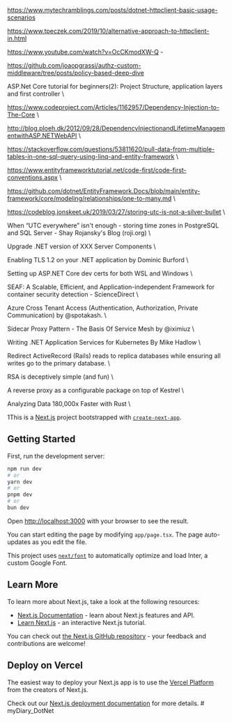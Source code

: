 https://www.mytechramblings.com/posts/dotnet-httpclient-basic-usage-scenarios

https://www.tpeczek.com/2019/10/alternative-approach-to-httpclient-in.html

https://www.youtube.com/watch?v=OcCKmodXW-Q -

https://github.com/joaopgrassi/authz-custom-middleware/tree/posts/policy-based-deep-dive

ASP.Net Core tutorial for beginners(2): Project Structure, application layers and first controller
\

https://www.codeproject.com/Articles/1162957/Dependency-Injection-to-The-Core
\

http://blog.ploeh.dk/2012/09/28/DependencyInjectionandLifetimeManagementwithASP.NETWebAPI
\

https://stackoverflow.com/questions/53811620/pull-data-from-multiple-tables-in-one-sql-query-using-linq-and-entity-framework
\

https://www.entityframeworktutorial.net/code-first/code-first-conventions.aspx
\

https://github.com/dotnet/EntityFramework.Docs/blob/main/entity-framework/core/modeling/relationships/one-to-many.md
\

https://codeblog.jonskeet.uk/2019/03/27/storing-utc-is-not-a-silver-bullet
\

When “UTC everywhere” isn't enough - storing time zones in PostgreSQL and SQL Server - Shay Rojansky's Blog (roji.org)
\

Upgrade .NET version of XXX Server Components
\

Enabling TLS 1.2 on your .NET application by Dominic Burford
\

Setting up ASP.NET Core dev certs for both WSL and Windows
\

SEAF: A Scalable, Efficient, and Application-independent Framework for container security detection - ScienceDirect
\

Azure Cross Tenant Access (Authentication, Authorization, Private Communication) by @spotakash.
\

Sidecar Proxy Pattern - The Basis Of Service Mesh by @iximiuz
\

Writing .NET Application Services for Kubernetes By Mike Hadlow
\

Redirect ActiveRecord (Rails) reads to replica databases while ensuring all writes go to the primary database.
\

RSA is deceptively simple (and fun)
\

A reverse proxy as a configurable package on top of Kestrel
\

Analyzing Data 180,000x Faster with Rust
\


1This is a [Next.js](https://nextjs.org/) project bootstrapped with [`create-next-app`](https://github.com/vercel/next.js/tree/canary/packages/create-next-app).

## Getting Started

First, run the development server:

```bash
npm run dev
# or
yarn dev
# or
pnpm dev
# or
bun dev
```

Open [http://localhost:3000](http://localhost:3000) with your browser to see the result.

You can start editing the page by modifying `app/page.tsx`. The page auto-updates as you edit the file.

This project uses [`next/font`](https://nextjs.org/docs/basic-features/font-optimization) to automatically optimize and load Inter, a custom Google Font.

## Learn More

To learn more about Next.js, take a look at the following resources:

- [Next.js Documentation](https://nextjs.org/docs) - learn about Next.js features and API.
- [Learn Next.js](https://nextjs.org/learn) - an interactive Next.js tutorial.

You can check out [the Next.js GitHub repository](https://github.com/vercel/next.js/) - your feedback and contributions are welcome!

## Deploy on Vercel

The easiest way to deploy your Next.js app is to use the [Vercel Platform](https://vercel.com/new?utm_medium=default-template&filter=next.js&utm_source=create-next-app&utm_campaign=create-next-app-readme) from the creators of Next.js.

Check out our [Next.js deployment documentation](https://nextjs.org/docs/deployment) for more details.
#   m y D i a r y _ D o t N e t 
 
 

